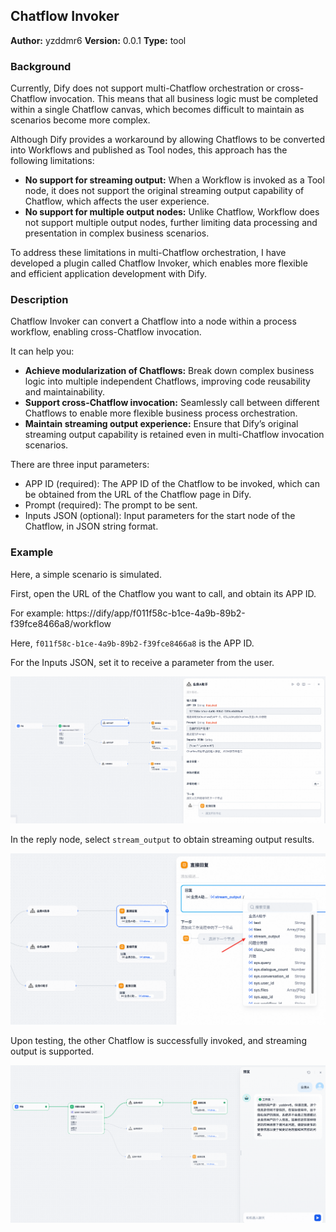 ## Chatflow Invoker

**Author:** yzddmr6
**Version:** 0.0.1
**Type:** tool

### Background

Currently, Dify does not support multi-Chatflow orchestration or cross-Chatflow invocation. This means that all business logic must be completed within a single Chatflow canvas, which becomes difficult to maintain as scenarios become more complex.

Although Dify provides a workaround by allowing Chatflows to be converted into Workflows and published as Tool nodes, this approach has the following limitations:

* **No support for streaming output:** When a Workflow is invoked as a Tool node, it does not support the original streaming output capability of Chatflow, which affects the user experience.
* **No support for multiple output nodes:** Unlike Chatflow, Workflow does not support multiple output nodes, further limiting data processing and presentation in complex business scenarios.

To address these limitations in multi-Chatflow orchestration, I have developed a plugin called Chatflow Invoker, which enables more flexible and efficient application development with Dify.

### Description

Chatflow Invoker can convert a Chatflow into a node within a process workflow, enabling cross-Chatflow invocation.

It can help you:

* **Achieve modularization of Chatflows:** Break down complex business logic into multiple independent Chatflows, improving code reusability and maintainability.
* **Support cross-Chatflow invocation:** Seamlessly call between different Chatflows to enable more flexible business process orchestration.
* **Maintain streaming output experience:** Ensure that Dify’s original streaming output capability is retained even in multi-Chatflow invocation scenarios.

There are three input parameters:

* APP ID (required): The APP ID of the Chatflow to be invoked, which can be obtained from the URL of the Chatflow page in Dify.
* Prompt (required): The prompt to be sent.
* Inputs JSON (optional): Input parameters for the start node of the Chatflow, in JSON string format.

### Example

Here, a simple scenario is simulated.

First, open the URL of the Chatflow you want to call, and obtain its APP ID.

For example: https://dify/app/f011f58c-b1ce-4a9b-89b2-f39fce8466a8/workflow

Here, `f011f58c-b1ce-4a9b-89b2-f39fce8466a8` is the APP ID.

For the Inputs JSON, set it to receive a parameter from the user.

![image-20250721174829878](./assets/image-20250721174829878.png)

In the reply node, select `stream_output` to obtain streaming output results.

![image-20250721174412582](./assets/image-20250721174412582.png)

Upon testing, the other Chatflow is successfully invoked, and streaming output is supported.

![image-20250721174245191](./assets/image-20250721174245191.png)